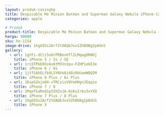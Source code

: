 ```yaml
---
layout: produk-casinghp
title: Despicable Me Minion Batman and Superman Galaxy Nebula iPhone Case
categories: apple

# Produk
product-title: Despicable Me Minion Batman and Superman Galaxy Nebula iPhone Case
harga: 90000
sku: hn-1154
image-drive: 1hgOIUs2Arf2tOAQbJvsSZhBOBgIp8dnS
gallery:
  - url: 1gYFi-dCti5oOrPRBevHflILMqwgORWOj
    title: iPhone 5 / 5s / SE
  - url: 1rs5TPkb9XzAx6tM3Vn3pu-FZHPiekE3e
    title: iPhone 6 / 6s
  - url: 1jYfSAbELfb9L5YNVe8id8z0bUamWQQIM
    title: iPhone 6 Plus / 6s Plus
  - url: 1DspSZejeQ4-vTRCzizVQYeHHgnJEqqio
    title: iPhone 7 / 8
  - url: 1MqoTkaMxQ1p5IHZx1A-HzKxIrbv3xYXO
    title: iPhone 7 Plus / 8 Plus
  - url: 1hgOIUs2Arf2tOAQbJvsSZhBOBgIp8dnS
    title: iPhone X
---
```

